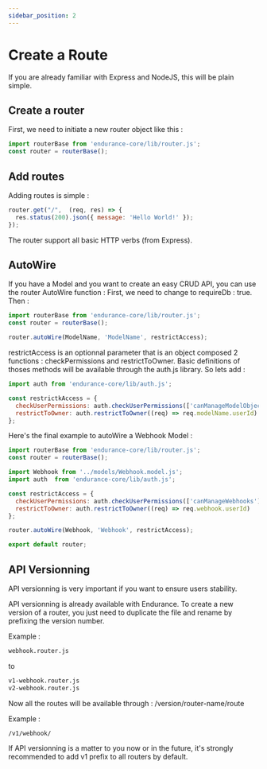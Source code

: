 ```yaml
---
sidebar_position: 2
---
```


# Create a Route

If you are already familiar with Express and NodeJS, this will be plain simple. 


## Create a router

First, we need to initiate a new router object like this : 

```js
import routerBase from 'endurance-core/lib/router.js';
const router = routerBase();
```

## Add routes 

Adding routes is simple :

```js
router.get("/",  (req, res) => {
  res.status(200).json({ message: 'Hello World!' });
});
```

The router support all basic HTTP verbs (from Express). 


## AutoWire

If you have a Model and you want to create an easy CRUD API, you can use the router AutoWire function :
First, we need to change to requireDb : true. Then :


```js
import routerBase from 'endurance-core/lib/router.js';
const router = routerBase();

router.autoWire(ModelName, 'ModelName', restrictAccess);
```

restrictAccess is an optionnal parameter that is an object composed 2 functions : checkPermissions and restrictToOwner. Basic definitions of thoses methods will be available through the auth.js library. 
So lets add : 

```js
import auth from 'endurance-core/lib/auth.js';

const restrictkAccess = {
  checkUserPermissions: auth.checkUserPermissions(['canManageModelObjects']), 
  restrictToOwner: auth.restrictToOwner((req) => req.modelName.userId)  
};
```

Here's the final example to autoWire a Webhook Model : 

```js
import routerBase from 'endurance-core/lib/router.js';
const router = routerBase();

import Webhook from '../models/Webhook.model.js';
import auth  from 'endurance-core/lib/auth.js';

const restrictAccess = {
  checkUserPermissions: auth.checkUserPermissions(['canManageWebhooks']),
  restrictToOwner: auth.restrictToOwner((req) => req.webhook.userId)
};

router.autoWire(Webhook, 'Webhook', restrictAccess);

export default router;

```

## API Versionning

API versionning is very important if you want to ensure users stability. 

API versionning is already available with Endurance. To create a new version of a router, you just need to duplicate the file and rename by prefixing the version number. 

Example : 
```bash
webhook.router.js
```

to
```bash
v1-webhook.router.js
v2-webhook.router.js
```

Now all the routes will be available through : /version/router-name/route

Example :
```bash
/v1/webhook/
```

If API versionning is a matter to you now or in the future, it's strongly recommended to add v1 prefix to all routers by default. 